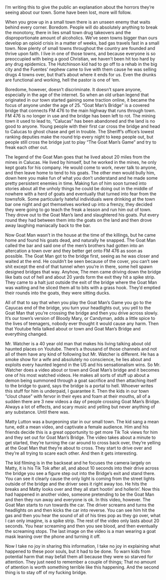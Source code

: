 I’m writing this to give the public an explanation about the horrors they’re seeing about our town. Some have been lost, more will follow.   
  

When you grow up in a small town there is an unseen enemy that waits behind every corner. Boredom. People will do absolutely anything to break the monotony, there in lies small town drug takeovers and the disproportionate amount of alcoholics. We’ve seen towns bigger than ours develop an opioid crisis in a matter of weeks, bad gas travels fast in a small town. Now plenty of small towns throughout the country are founded and thrive upon faith. I live in one of those towns, and because everyone is so preoccupied with being a good Christian, we haven’t been hit too hard by any drug epidemics. The Hutchinson kid had to go off to a rehab in the big city and the Fuentes’ nephew came to live with them cause he was selling drugs 4 towns over, but that’s about where it ends for us. Even the drunks are functional and working, hell the pastor is one of ‘em.   
  

Boredome, however, doesn’t discriminate. It doesn’t spare anyone, especially in the age of the internet. So when an old urban legend that originated in our town started gaining some traction online, it became the focus of anyone under the age of 25. “Goat Man’s Bridge” is a covered bridge that connects FM 476 to the main highway that runs through town. FM 476 is no longer in use and the bridge has been left to rot. The mining town it used to lead to, “Calucas” has been abandoned and the land is no good to anyone. Young people with their first car cross the bridge and head to Calucas to ghost chase and get in trouble. The Sheriff’s office’s lowest ranking deputies make the round trip every night to keep people out, but people still cross the bridge just to play “The Goat Man’s Game” and try to freak each other out.   
  

The legend of the Goat Man goes that he lived about 20 miles from the mines in Calucas. He lived by himself, but he worked in the mines, he only kept goats for his company. He would come to work, never talk to anyone, and then leave home to tend to his goats. The other men would bully him, down here you make fun of what you don’t understand and he made some pretty persistent enemies in time. Making fun of him soon turned into stories about all the unholy things he could be doing out in the middle of nowhere with a herd of goats and eventually that turned into fear from the townsfolk. Some particularly hateful individuals were drinking at the town bar one night and got themselves worked up into a frenzy, they decided they were going to go teach the freak a lesson and run him out of town. They drove out to the Goat Man’s land and slaughtered his goats. Put every round they had between them into the goats on the land and then drove away laughing maniacally back to the bar. 

Now Goat Man wasn’t in the house at the time of the killings, but he came home and found his goats dead, and naturally he snapped. The Goat Man called the bar and said one of the men’s brothers had gotten into an altercation a town over and they better get onto FM 476 as soon as possible. The Goat Man got to the bridge first, seeing as he was closer and waited at the end. He couldn’t be seen because of the cover, you can’t see shit except the end of that tunnel when you’re in there, some hell spawn designed bridges that way. Anyhow, The men came driving down the bridge like bats out of hell and about 20 yards form the exit they hit a spike strip. They came to a halt just outside the exit of the bridge where the Goat Man was waiting and he sliced them all to bits with a grass hook. They’d emptied their rounds into the goats, they were sitting ducks.   
All of that to say that when you play the Goat Man’s Game you go to the Cayucas end of the bridge, you turn your headlights out, you yell to the Goat Man that you’re crossing the bridge and then you drive across slowly. It’s our town’s version of Bloody Mary, or Candyman, adds a little spice to the lives of teenagers, nobody ever thought it would cause any harm. Then that Youtube fella talked about or town and Goat Man’s Bridge and everything changed.   
  

Mr. Watcher is a 40 year old man that makes his living talking about old haunted places on Youtube. There’s a thousand of those channels and not all of them have any kind of following but Mr. Watcher is different. He has a smoke show for a wife and absolutely no conscience, he lies about and exploits every haunted legend in the US and his sensationalism wins. So Mr. Watcher does a video about or town and Goat Man’s bridge and it becomes one of his most watched videos. He makes all sorts of stuff up about a demon being summoned through a goat sacrifice and then attaching itself to the bridge to guard, says the bridge is a portal to hell. Whoever writes this stuff for him is underpaid, I guarantee it. Then the kids in our town “clout chase” with fervor in their eyes and foam at their mouths, all of a sudden there are 3 new videos a day of people crossing Goat Man’s Bridge. Always a lot of effects, and scary music and yelling but never anything of any substance. Until there was.   
  

Matty Lutton was a burgeoning star in our small town. The kid sang a mean tune, edit a mean video, and captivate a female audience. Him and his friends decide this is a great opportunity to get more Tik Tok views for him and they set out for Goat Man’s Bridge. The video takes about a minute to get started, they’re turning the car around to cross back over, they’re yelling at the Goat Man that they’re about to cross. They start to drive over and they’re all trying to scare each other. And then it gets interesting. 

The kid filming is in the backseat and he focuses the camera largely on Matty, it is his Tik Tok after all, and about 10 seconds into their drive across the bridge you see a figure step out into the Bridge’s exit and stand there. You can see it clearly cause the only light is coming from the street lights outside of the bridge and the driver sees it right away too. He hits the breaks and Matty looks over and they all start hootin’ and hollerin’. Now this had happened in another video, someone pretending to be the Goat Man and then they run away and everyone is ok. In this video, however. The Goat Man starts to run towards the car. The driver screams and turns the headlights on and then kicks the car into reverse. You can see him hit the gas and then you hear the sound of all of his tires pop as they go over, what I can only imagine, is a spike strip. The rest of the video only lasts about 20 seconds. You hear screaming and then you see blood, and then eventually the screaming stops. The last image on the video is a man wearing a goat mask leaning over the phone and turning it off.   
  
Now I take no joy in sharing this information, I take no joy in explaining what happened to these poor souls, but it had to be done. To warn kids from potential harm that may befall them all because they were so starved for attention. They just need to remember a couple of things; That no amount of attention is worth something terrible like this happening. And the second thing is to stay off of my fucking bridge.